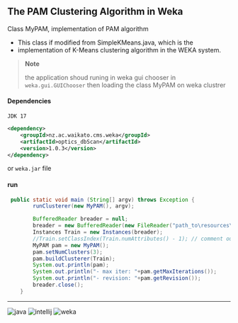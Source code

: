 
## The PAM Clustering Algorithm in Weka

Class MyPAM, implementation of PAM algorithm
* This class if modified from SimpleKMeans.java, which is the
* implementation of K-Means clustering algorithm in the WEKA system.

> **Note**
> 
> the application shoud runing in weka gui chooser in `weka.gui.GUIChooser`
> then loading the class MyPAM on weka clustrer

#### Dependencies

`JDK 17`
```xml
<dependency>
    <groupId>nz.ac.waikato.cms.weka</groupId>
    <artifactId>optics_dbScan</artifactId>
    <version>1.0.3</version>
</dependency>
```
or `weka.jar` file

#### run
```java
 public static void main (String[] argv) throws Exception {
        runClusterer(new MyPAM(), argv);

        BufferedReader breader = null;
        breader = new BufferedReader(new FileReader("path_to\resources\\data\\pam_big.arff"));
        Instances Train = new Instances(breader);
        //Train.setClassIndex(Train.numAttributes() - 1); // comment out this line
        MyPAM pam = new MyPAM();
        pam.setNumClusters(3);
        pam.buildClusterer(Train);
        System.out.println(pam);
        System.out.println("- max iter: "+pam.getMaxIterations());
        System.out.println("- revision: "+pam.getRevision());
        breader.close();
    }
```
---

![java](https://badgen.net/badge/Java/17/red?icon=java) 
![intellij](https://img.shields.io/static/v1?label=IntelliJ%20IDEA%20&message=2022.2.3&color=white&logo=intellijidea)
![weka](https://img.shields.io/static/v1?label=Weka&message=3.8.6&color=red&logo=waikato)